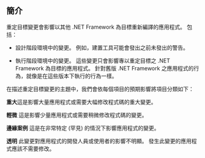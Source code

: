 ## <a name="introduction"></a>簡介
重定目標變更會影響以其他 .NET Framework 為目標重新編譯的應用程式。 包括：

* 設計階段環境中的變更。 例如，建置工具可能會發出之前未發出的警告。

* 執行階段環境中的變更。 這些變更只會影響專以重定目標之 .NET Framework 為目標的應用程式。 針對舊版 .NET Framework 之應用程式的行為，就像是在這些版本下執行的行為一樣。

在描述重定目標變更的主題中，我們會依每個項目的預期影響將項目分類如下：

**重大**這是影響大量應用程式或需要大幅修改程式碼的重大變更。

**輕微** 這是影響少量應用程式或需要稍微修改程式碼的變更。

**邊緣案例** 這是在非常特定 (罕見) 的情況下影響應用程式的變更。

**透明** 此變更對應用程式的開發人員或使用者的影響不明顯。 發生此變更的應用程式應該不需要修改。

